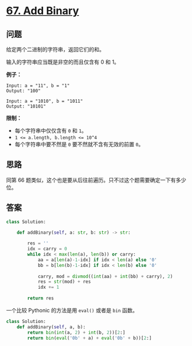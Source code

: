 # [67. Add Binary](https://leetcode.com/problems/add-binary/)

## 问题

给定两个二进制的字符串，返回它们的和。

输入的字符串应当既是非空的而且仅含有 0 和 1。

**例子：**

```
Input: a = "11", b = "1"
Output: "100"

Input: a = "1010", b = "1011"
Output: "10101"
```

**限制：**

- 每个字符串中仅仅含有 `0` 和 `1`。
- `1 <= a.length, b.length <= 10^4`
- 每个字符串中要不然是 `0` 要不然就不含有无效的前置 `0`。

## 思路

同第 66 题类似，这个也是要从后往前遍历。只不过这个题需要确定一下有多少位。


## 答案

```python
class Solution:
    
    def addBinary(self, a: str, b: str) -> str:

        res = ''
        idx = carry = 0
        while idx < max(len(a), len(b)) or carry:
            aa = a[len(a)-1-idx] if idx < len(a) else '0'
            bb = b[len(b)-1-idx] if idx < len(b) else '0'
            
            carry, mod = divmod((int(aa) + int(bb) + carry), 2)
            res = str(mod) + res 
            idx += 1
        
        return res
```

一个比较 Pythonic 的方法是用 `eval()` 或者是 `bin` 函数。

```python 
class Solution:
    def addBinary(self, a, b):
        return bin(int(a, 2) + int(b, 2))[2:]
        return bin(eval('0b' + a) + eval('0b' + b))[2:]
```

